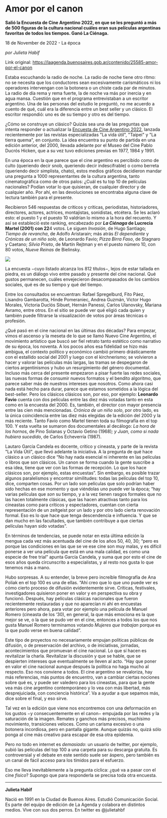 # Amor por el canon

**Salió la Encuesta de Cine Argentino 2022, en que se les preguntó a más de 500 figuras de la cultura nacional cuáles eran sus películas argentinas favoritas de todos los tiempos. Ganó La Ciénaga.**

18 de November de 2022 - La época

_por Julieta Habif_

Link original: https://laagenda.buenosaires.gob.ar/contenido/25585-amor-por-el-canon



Estaba escuchando la radio de noche. La radio de noche tiene otro ritmo: no se necesita que los conductores sean excesivamente carismáticos ni los operadores intervengan con la botonera o un chiste cada par de minutos. La radio de día rema y rema fuerte, la de noche va más por inercia y en agua mansa. Cuestión que en el programa entrevistaban a un escritor argentino. Una de las personas del estudio le preguntó, no me acuerdo a cuento de qué, cuál era la diferencia entre un best seller y un clásico. El escritor respondió: uno es de su tiempo y otro es del tiempo.




¿Cómo se construye un clásico? Quizás sea una de las preguntas que intenta responder o actualizar la [Encuesta de Cine Argentino 2022](https://encuestadecineargentino.com/), lanzada recientemente por las revistas especializadas "La vida útil", "Taipei" y "La tierra quema", en conjunto. La idea encuentra su punto de partida en una edición anterior, del 2000, llevada adelante por el Museo del Cine Pablo Ducrós Hicken, que a su vez tuvo ediciones previas en 1977, 1984 y 1991.




En una época en la que parece que el cine argentino es percibido como de culto (queriendo decir snob, queriendo decir indescifrable) o como berreta (queriendo decir simplista, chato), estos medios gráficos decidieron mandar una pregunta a 1000 representantes de la cultura argentina, tanto cinematográfica como de otros palos: ¿Cuál es tu top 10 de películas nacionales? Podían votar lo que quisieran, de cualquier director y de cualquier año. Por ahí, en las devoluciones se encontraba alguna clave de lectura también para el presente.




Recibieron 546 respuestas de críticos y críticas, periodistas, historiadores, directores, actores, actrices, montajistas, sonidistas, etcétera. Se les aclaró esto: el puesto 1 y el puesto 10 valdrían lo mismo a la hora del recuento. Y así se estableció este ranking, encabezado por ***La Ciénaga* de Lucrecia Martel (2001) con 22**4 votos. Le siguen *Invasión*, de Hugo Santiago; *Tiempo de revancha*, de Adolfo Aristarain; más atrás *El dependiente* y *Crónicas de un niño solo*, de Leonardo Favio; *Pizza Birra Faso*, de Stagnaro y Caetano; *Silvia Prieto*, de Martín Rejtman y en el puesto número 10, con 80 votos, *Nueve Reinas* de Bielinsky.




[![](https://img.youtube.com/vi/iHikpCDL2_I/0.jpg)](https://www.youtube.com/watch?v=iHikpCDL2_I)




La encuesta −cuyo listado alcanza los 812 títulos−, lejos de estar tallada en piedra, es un diálogo vivo entre pasado y presente del cine nacional. Qué gustos permanecen, cuáles envejecieron desacompasados de los cambios sociales, qué es de su tiempo y qué del tiempo.




Entre los consultados se encuentran: Rafael Spregelburd, Fito Páez, Lisandro Gambarotta, Hinde Pomeraniec, Andrea Guzmán, Victor Hugo Morales, Victoria Duclós Sibuet, Hernán Panessi, Carlos Ulanovsky, Mariana Avramo, entre otros. En el sitio se puede ver qué eligió cada quien y también puede filtrarse la visualización de votos por áreas técnicas o profesión.




¿Qué pasó en el cine nacional en las últimas dos décadas? Para empezar, vimos el ascenso y la meseta de lo que se llamó Nuevo Cine Argentino, el movimiento artístico que buscó ser fiel retrato tanto estético como narrativo de su época, los noventa. A los pocos años esa fidelidad se hizo más ambigua, el contexto político y económico cambió primero drásticamente con el estallido social del 2001 y luego con el kirchnerismo; se volvieron a hacer y valorar las películas más largas, las tramas se despegaron de ciertos argentinismos y hubo un resurgimiento del género documental. Incluso más cerca del presente empezaron a pisar fuerte las redes sociales, las nuevas formas de consumir nuevos formatos y el bendito algoritmo, que parece saber más de nuestros intereses que nosotros. Como ahora casi nada está hecho para durar, parece que estamos sometidos a la lógica del best-seller. Pero los clásicos clásicos son, por eso, por ejemplo: **Leonardo Favio** cuenta con dos películas entre las diez más votadas tanto en esta como en la encuesta del 2000. Es, también, el director con mayor presencia entre las cien más mencionadas. *Crónica de un niño solo*, por otro lado, es la única coincidencia entre las diez más elegidas de la edición del 2000 y la más reciente. Tanto Favio como Martel tienen toda su filmografía en el top 100. Y esta vuelta se sumaron dos documentales al decálogo: *La hora de los hornos*, de Pino Solanas y Octavio Getino (1968)*; y Juan, como si nada hubiera sucedido*, de Carlos Echeverría (1987).




Lautaro García Candela es docente, crítico y cineasta, y parte de la revista "La Vida Útil", que llevó adelante la iniciativa. A la pregunta de qué hace clásico a un clásico dice “No hay nada esencial ni inherente en las películas o libros que son clásicos. Un canon se forma cuando la gente suscribe a esa idea, tiene que ver con las formas de recepción. Lo que los hace clásicos son, por ejemplo, estas encuestas”. Sin embargo, es posible trazar algunos paralelismos y encontrar similitudes: todas las películas del top 10, dice, comparten cosas. Por un lado son películas que solo podrían haber sido hechas en ese momento y que viéndolas uno puede ver la época; “hay varias películas que *son* su tiempo, y a la vez tienen rasgos formales que no las hacen totalmente clásicas, que las hacen atractivas tanto para los cineastas como para críticos y espectadores, cuentan con cierta representación de un zeitgeist por un lado y por otro lado cierta renovación formal. Eso es lo que hace que tenga descendencia e influencia. Y que se dan mucho en las facultades, que también contribuye a que ciertas películas hayan sido votadas”.




En términos de tendencias, se puede notar en esta última edición la mengua cada vez más acentuada del cine de los años 50, 40, 30; “pero es porque las condiciones en las que se ve ese cine son muy malas, y es difícil ponerse a ver una película que está en una mala calidad, es como una especie de free trial” apunta García Candela, y suma que por esto el cine de esos años queda circunscrito a especialistas, y al resto nos gusta lo que tenemos más a mano.




Hubo sorpresas. A su entender, la breve pero increíble filmografía de Ana Poliak en el top 100 es una de ellas. “Ahí creo que lo que uno puede ver es cómo cierto proceso de difusión evidentemente sirve. Críticas, festivales, investigadores quisieron poner en valor y en perspectiva su obra y funcionó. Después, hay películas clásicas nacionales que fueron recientemente restauradas y que no aparecían ni ahí en encuestas anteriores pero ahora, para votar por ejemplo una película de Manuel Romero (cineasta de los ‘30), en general, la que más emociona es la que mejor se ve, o la que se pudo ver en el cine, entonces a todos los que nos gusta Manuel Romero terminamos votando *Mujeres que trabajan* porque es la que pudo verse en buena calidad”.




Este tipo de proyectos no necesariamente empujan políticas públicas de difusión, o de preservación del archivo, o de iniciativas, jornadas, acontecimientos que promuevan el cine nacional. Lo que sí hacen es revitalizar la charla. Revitalizar la discusión y que se hable, que se despierten intereses que eventualmente se lleven al acto. “Hay que poner en valor el cine nacional aunque después la política no haga mucho al respecto. Eso nos conviene a todos. El cine argentino se revaloriza, hay más referencias, más puntos de encuentro, van a cambiar ciertas nociones sobre qué es, y puede ser valedero para los cineastas, para que la gente vea más cine argentino contemporáneo y lo vea con más libertad, más desprejuiciada, con conciencia histórica”. Va a ayudar a que sepamos más, dice sobre el final, y eso sirve.




Tal vez en la edición que viene nos encontremos con una deformación en los gustos −y consecuentemente en el canon− empujada por las redes y la saturación de la imagen. Remates y ganchos más precisos, muchísimo movimiento, transiciones veloces. Como un carisma excesivo o una botonera incordiosa, pero en pantalla gigante. Aunque quizás no, quizá sólo ponga al cine más creativo para escapar de esa otra epidemia.




Pero no todo en internet es *demasiado*: un usuario de twitter, por ejemplo, subió las películas del top 100 a una carpeta para su descarga gratuita. Es controversial y el debate en este sentido suele ser áspero, pero también es un canal de fácil acceso para los tímidos para el esfuerzo.




Eso me lleva inevitablemente a la pregunta cíclica: ¿qué va a pasar con el cine *físico*? Supongo que para responderla se precisa toda otra encuesta.




---




**Julieta Habif**




Nació en 1991 en la Ciudad de Buenos Aires. Estudió Comunicación Social. Es parte del equipo de edición de La Agenda y colabora en distintos medios. Vive con sus dos perros. En twitter es @julietahbf



